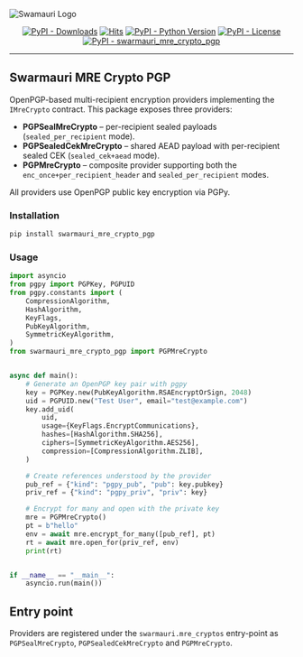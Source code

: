 ![Swamauri Logo](https://res.cloudinary.com/dbjmpekvl/image/upload/v1730099724/Swarmauri-logo-lockup-2048x757_hww01w.png)

<p align="center">
    <a href="https://pypi.org/project/swarmauri_mre_crypto_pgp/">
        <img src="https://img.shields.io/pypi/dm/swarmauri_mre_crypto_pgp" alt="PyPI - Downloads"/></a>
    <a href="https://hits.sh/github.com/swarmauri/swarmauri-sdk/tree/master/pkgs/standards/swarmauri_mre_crypto_pgp/">
        <img alt="Hits" src="https://hits.sh/github.com/swarmauri/swarmauri-sdk/tree/master/pkgs/standards/swarmauri_mre_crypto_pgp.svg"/></a>
    <a href="https://pypi.org/project/swarmauri_mre_crypto_pgp/">
        <img src="https://img.shields.io/pypi/pyversions/swarmauri_mre_crypto_pgp" alt="PyPI - Python Version"/></a>
    <a href="https://pypi.org/project/swarmauri_mre_crypto_pgp/">
        <img src="https://img.shields.io/pypi/l/swarmauri_mre_crypto_pgp" alt="PyPI - License"/></a>
    <a href="https://pypi.org/project/swarmauri_mre_crypto_pgp/">
        <img src="https://img.shields.io/pypi/v/swarmauri_mre_crypto_pgp?label=swarmauri_mre_crypto_pgp&color=green" alt="PyPI - swarmauri_mre_crypto_pgp"/></a>
</p>

---

## Swarmauri MRE Crypto PGP

OpenPGP-based multi-recipient encryption providers implementing the
`IMreCrypto` contract. This package exposes three providers:

* **PGPSealMreCrypto** – per-recipient sealed payloads
  (`sealed_per_recipient` mode).
* **PGPSealedCekMreCrypto** – shared AEAD payload with per-recipient sealed
  CEK (`sealed_cek+aead` mode).
* **PGPMreCrypto** – composite provider supporting both the
  `enc_once+per_recipient_header` and `sealed_per_recipient` modes.

All providers use OpenPGP public key encryption via PGPy.

### Installation

```bash
pip install swarmauri_mre_crypto_pgp
```

### Usage

```python
import asyncio
from pgpy import PGPKey, PGPUID
from pgpy.constants import (
    CompressionAlgorithm,
    HashAlgorithm,
    KeyFlags,
    PubKeyAlgorithm,
    SymmetricKeyAlgorithm,
)
from swarmauri_mre_crypto_pgp import PGPMreCrypto


async def main():
    # Generate an OpenPGP key pair with pgpy
    key = PGPKey.new(PubKeyAlgorithm.RSAEncryptOrSign, 2048)
    uid = PGPUID.new("Test User", email="test@example.com")
    key.add_uid(
        uid,
        usage={KeyFlags.EncryptCommunications},
        hashes=[HashAlgorithm.SHA256],
        ciphers=[SymmetricKeyAlgorithm.AES256],
        compression=[CompressionAlgorithm.ZLIB],
    )

    # Create references understood by the provider
    pub_ref = {"kind": "pgpy_pub", "pub": key.pubkey}
    priv_ref = {"kind": "pgpy_priv", "priv": key}

    # Encrypt for many and open with the private key
    mre = PGPMreCrypto()
    pt = b"hello"
    env = await mre.encrypt_for_many([pub_ref], pt)
    rt = await mre.open_for(priv_ref, env)
    print(rt)


if __name__ == "__main__":
    asyncio.run(main())
```

## Entry point

Providers are registered under the `swarmauri.mre_cryptos` entry-point as
`PGPSealMreCrypto`, `PGPSealedCekMreCrypto` and `PGPMreCrypto`.

